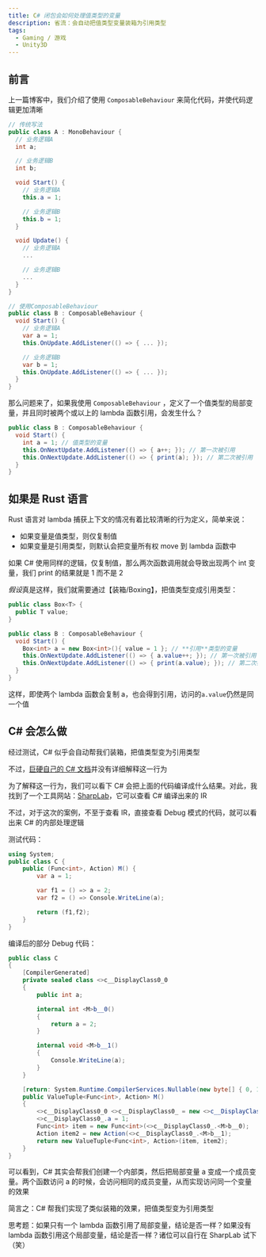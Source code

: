 ```yaml
---
title: C# 闭包会如何处理值类型的变量
description: 省流：会自动把值类型变量装箱为引用类型
tags:
  - Gaming / 游戏
  - Unity3D
---
```


## 前言

上一篇博客中，我们介绍了使用 `ComposableBehaviour` 来简化代码，并使代码逻辑更加清晰

```cs
// 传统写法
public class A : MonoBehaviour {
  // 业务逻辑A
  int a;

  // 业务逻辑B
  int b;

  void Start() {
    // 业务逻辑A
    this.a = 1;

    // 业务逻辑B
    this.b = 1;
  }

  void Update() {
    // 业务逻辑A
    ...

    // 业务逻辑B
    ...
  }
}

// 使用ComposableBehaviour
public class B : ComposableBehaviour {
  void Start() {
    // 业务逻辑A
    var a = 1;
    this.OnUpdate.AddListener(() => { ... });

    // 业务逻辑B
    var b = 1;
    this.OnUpdate.AddListener(() => { ... });
  }
}
```

那么问题来了，如果我使用 `ComposableBehaviour` ，定义了一个值类型的局部变量，并且同时被两个或以上的 lambda 函数引用，会发生什么？

```cs
public class B : ComposableBehaviour {
  void Start() {
    int a = 1; // 值类型的变量
    this.OnNextUpdate.AddListener(() => { a++; }); // 第一次被引用
    this.OnNextUpdate.AddListener(() => { print(a); }); // 第二次被引用
  }
}
```

## 如果是 Rust 语言

Rust 语言对 lambda 捕获上下文的情况有着比较清晰的行为定义，简单来说：

- 如果变量是值类型，则仅复制值
- 如果变量是引用类型，则默认会把变量所有权 move 到 lambda 函数中

如果 C# 使用同样的逻辑，仅复制值，那么两次函数调用就会导致出现两个 int 变量，我们 print 的结果就是 1 而不是 2

*假设*真是这样，我们就需要通过【装箱/Boxing】，把值类型变成引用类型：

```cs
public class Box<T> {
  public T value;
}

public class B : ComposableBehaviour {
  void Start() {
    Box<int> a = new Box<int>(){ value = 1 }; // **引用**类型的变量
    this.OnNextUpdate.AddListener(() => { a.value++; }); // 第一次被引用
    this.OnNextUpdate.AddListener(() => { print(a.value); }); // 第二次被引用
  }
}
```

这样，即使两个 lambda 函数会复制 a，也会得到引用，访问的`a.value`仍然是同一个值

## C# 会怎么做

经过测试，C# 似乎会自动帮我们装箱，把值类型变为引用类型

不过，[巨硬自己的 C# 文档](https://learn.microsoft.com/en-us/dotnet/csharp/language-reference/operators/lambda-expressions#capture-of-outer-variables-and-variable-scope-in-lambda-expressions)并没有详细解释这一行为

为了解释这一行为，我们可以看下 C# 会把上面的代码编译成什么结果。对此，我找到了一个工具网站：[SharpLab](https://sharplab.io/)，它可以查看 C# 编译出来的 IR

不过，对于这次的案例，不至于查看 IR，直接查看 Debug 模式的代码，就可以看出来 C# 的内部处理逻辑

测试代码：

```cs
using System;
public class C {
    public (Func<int>, Action) M() {
        var a = 1;

        var f1 = () => a = 2;
        var f2 = () => Console.WriteLine(a);

        return (f1,f2);
    }
}
```

编译后的部分 Debug 代码：

```cs
public class C
{
    [CompilerGenerated]
    private sealed class <>c__DisplayClass0_0
    {
        public int a;

        internal int <M>b__0()
        {
            return a = 2;
        }

        internal void <M>b__1()
        {
            Console.WriteLine(a);
        }
    }

    [return: System.Runtime.CompilerServices.Nullable(new byte[] { 0, 1, 1 })]
    public ValueTuple<Func<int>, Action> M()
    {
        <>c__DisplayClass0_0 <>c__DisplayClass0_ = new <>c__DisplayClass0_0();
        <>c__DisplayClass0_.a = 1;
        Func<int> item = new Func<int>(<>c__DisplayClass0_.<M>b__0);
        Action item2 = new Action(<>c__DisplayClass0_.<M>b__1);
        return new ValueTuple<Func<int>, Action>(item, item2);
    }
}
```

可以看到，C# 其实会帮我们创建一个内部类，然后把局部变量 a 变成一个成员变量。两个函数访问 a 的时候，会访问相同的成员变量，从而实现访问同一个变量的效果

简言之：C# 帮我们实现了类似装箱的效果，把值类型变为引用类型

思考题：如果只有一个 lambda 函数引用了局部变量，结论是否一样？如果没有 lambda 函数引用这个局部变量，结论是否一样？诸位可以自行在 SharpLab 试下（笑）
